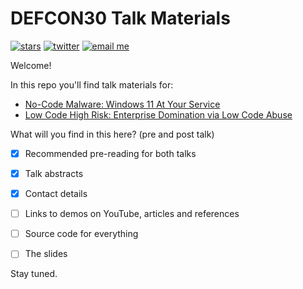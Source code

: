 # DEFCON30 Talk Materials

[![stars](https://img.shields.io/github/stars/mbrg/defcon30?icon=github&style=social)](https://github.com/mbrg/defcon30)
[![twitter](https://img.shields.io/twitter/follow/mbrg0?icon=twitter&style=social&label=Follow)](https://twitter.com/intent/follow?screen_name=mbrg0)
[![email me](https://img.shields.io/badge/email-me-red?logo=Gmail)](mailto:michael.bargury@owasp.org)


Welcome!

In this repo you'll find talk materials for:

- [No-Code Malware: Windows 11 At Your Service](No_Code_Malware/readme.md)
- [Low Code High Risk: Enterprise Domination via Low Code Abuse](Low_Code_High_Risk/readme.md)

What will you find in this here? (pre and post talk)

- [x] Recommended pre-reading for both talks

- [x] Talk abstracts

- [x] Contact details

- [ ] Links to demos on YouTube, articles and references

- [ ] Source code for everything

- [ ] The slides

Stay tuned.